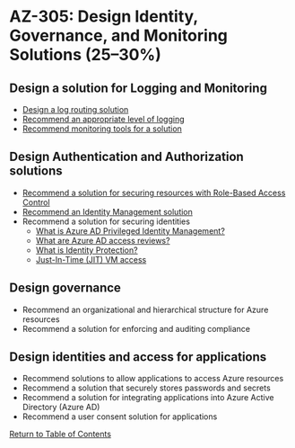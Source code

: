 # AZ-305: Design Identity, Governance, and Monitoring Solutions (25–30%)

## Design a solution for Logging and Monitoring
- [Design a log routing solution](https://learn.microsoft.com/en-us/azure/azure-monitor/essentials/diagnostic-settings)
- [Recommend an appropriate level of logging](https://learn.microsoft.com/en-us/azure/security/fundamentals/log-audit)
- [Recommend monitoring tools for a solution](https://learn.microsoft.com/en-us/azure/architecture/best-practices/monitoring)

## Design Authentication and Authorization solutions
- [Recommend a solution for securing resources with Role-Based Access Control](https://learn.microsoft.com/en-us/azure/role-based-access-control/overview)
- [Recommend an Identity Management solution](https://learn.microsoft.com/en-us/azure/active-directory/managed-identities-azure-resources/overview)
- Recommend a solution for securing identities
    - [What is Azure AD Privileged Identity Management?](https://learn.microsoft.com/en-us/azure/active-directory/privileged-identity-management/pim-configure)
    - [What are Azure AD access reviews?](https://learn.microsoft.com/en-us/azure/active-directory/governance/access-reviews-overview)
    - [What is Identity Protection?](https://learn.microsoft.com/en-us/azure/active-directory/identity-protection/overview-identity-protection)
    - [Just-In-Time (JIT) VM access](https://learn.microsoft.com/en-us/azure/defender-for-cloud/just-in-time-access-usage)

## Design governance
- Recommend an organizational and hierarchical structure for Azure resources
- Recommend a solution for enforcing and auditing compliance

## Design identities and access for applications
- Recommend solutions to allow applications to access Azure resources
- Recommend a solution that securely stores passwords and secrets
- Recommend a solution for integrating applications into Azure Active Directory (Azure AD)
- Recommend a user consent solution for applications

[Return to Table of Contents](README.md)